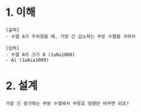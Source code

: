 # 1. 이해

```
[출력]
- 수열 A가 주어졌을 때, 가장 긴 감소하는 부분 수열을 구하라

[입력]
- 수열 A의 크기 N (1≤N≤1000)
- Ai (1≤Ai≤1000)
```

# 2. 설계

```
가장 긴 증가하는 부분 수열에서 부등호 방향만 바꾸면 되죠?
```